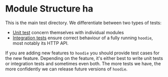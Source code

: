 # Module Structure ha

This is the main test directory. We differentiate between two types of tests:

- [Unit test](unit) concern themselves with individual modules
- [Integration tests](integration) ensure correct behaviour of a fully running `hoodie`, most notably its HTTP API.

If you are adding new features to `hoodie` you should provide test cases for the new feature. Depending on the feature, it's either best to write unit tests or integration tests and sometimes even both. The more tests we have, the more confidently we can release future versions of `hoodie`.
